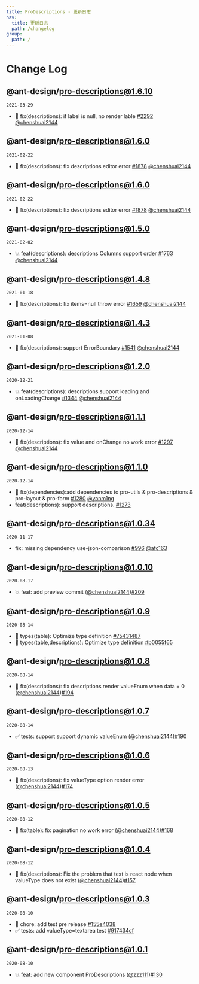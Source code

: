 ```yaml
---
title: ProDescriptions - 更新日志
nav:
  title: 更新日志
  path: /changelog
group:
  path: /
---
```


# Change Log

## @ant-design/pro-descriptions@1.6.10

`2021-03-29`

- 🐛 fix(descriptions): if label is null, no render lable [#2292](https://github.com/ant-design/pro-components/pull/2292) [@chenshuai2144](https://github.com/chenshuai2144)

## @ant-design/pro-descriptions@1.6.0

`2021-02-22`

- 🐛 fix(descriptions): fix descriptions editor error [#1878](https://github.com/ant-design/pro-components/pull/1878) [@chenshuai2144](https://github.com/chenshuai2144)

## @ant-design/pro-descriptions@1.6.0

`2021-02-22`

- 🐛 fix(descriptions): fix descriptions editor error [#1878](https://github.com/ant-design/pro-components/pull/1878) [@chenshuai2144](https://github.com/chenshuai2144)

## @ant-design/pro-descriptions@1.5.0

`2021-02-02`

- 💥 feat(descriptions): descriptions Columns support order [#1763](https://github.com/ant-design/pro-components/pull/1763) [@chenshuai2144](https://github.com/chenshuai2144)

## @ant-design/pro-descriptions@1.4.8

`2021-01-18`

- 🐛 fix(descriptions): fix items=null throw error [#1659](https://github.com/ant-design/pro-components/pull/1659) [@chenshuai2144](https://github.com/chenshuai2144)

## @ant-design/pro-descriptions@1.4.3

`2021-01-08`

- 🐛 fix(descriptions): support ErrorBoundary [#1541](https://github.com/ant-design/pro-components/pull/1541) [@chenshuai2144](https://github.com/chenshuai2144)

## @ant-design/pro-descriptions@1.2.0

`2020-12-21`

- 💥 feat(descriptions): descriptions support loading and onLoadingChange [#1344](https://github.com/ant-design/pro-components/pull/1344) [@chenshuai2144](https://github.com/chenshuai2144)

## @ant-design/pro-descriptions@1.1.1

`2020-12-14`

- 🐛 fix(descriptions): fix value and onChange no work error [#1297](https://github.com/ant-design/pro-components/pull/1297) [@chenshuai2144](https://github.com/chenshuai2144)

## @ant-design/pro-descriptions@1.1.0

`2020-12-14`

- 🐛 fix(dependencies):add dependencies to pro-utils & pro-descriptions & pro-layout & pro-form [#1280](https://github.com/ant-design/pro-components/pull/1280) [@yanm1ng](https://github.com/yanm1ng)
- feat(descriptions): support descriptions. [#1273](https://github.com/ant-design/pro-components/pull/1273)

## @ant-design/pro-descriptions@1.0.34

`2020-11-17`

- fix: missing dependency use-json-comparison [#996](https://github.com/ant-design/pro-components/pull/996) [@afc163](https://github.com/afc163)

## @ant-design/pro-descriptions@1.0.10

`2020-08-17`

- 💥 feat: add preview commit ([@chenshuai2144](https://github.com/chenshuai2144))[#209](https://github.com/ant-design/pro-components/pull/209)

## @ant-design/pro-descriptions@1.0.9

`2020-08-14`

- 🎨 types(table): Optimize type definition [#75431487](https://github.com/ant-design/pro-components//commit/75431487)
- 🎨 types(table,descriptions): Optimize type definition [#b0055f65](https://github.com/ant-design/pro-components//commit/b0055f65)

## @ant-design/pro-descriptions@1.0.8

`2020-08-14`

- 🐛 fix(descriptions): fix descriptions render valueEnum when data = 0 ([@chenshuai2144](https://github.com/chenshuai2144))[#194](https://github.com/ant-design/pro-components/pull/194)

## @ant-design/pro-descriptions@1.0.7

`2020-08-14`

- ✅ tests: support support dynamic valueEnum ([@chenshuai2144](https://github.com/chenshuai2144))[#190](https://github.com/ant-design/pro-components/pull/190)

## @ant-design/pro-descriptions@1.0.6

`2020-08-13`

- 🐛 fix(descriptions): fix valueType option render error ([@chenshuai2144](https://github.com/chenshuai2144))[#174](https://github.com/ant-design/pro-components/pull/174)

## @ant-design/pro-descriptions@1.0.5

`2020-08-12`

- 🐛 fix(table): fix pagination no work error ([@chenshuai2144](https://github.com/chenshuai2144))[#168](https://github.com/ant-design/pro-components/pull/168)

## @ant-design/pro-descriptions@1.0.4

`2020-08-12`

- 🐛 fix(descriptions): Fix the problem that text is react node when valueType does not exist ([@chenshuai2144](https://github.com/chenshuai2144))[#157](https://github.com/ant-design/pro-components/pull/157)

## @ant-design/pro-descriptions@1.0.3

`2020-08-10`

- 🎨 chore: add test pre release [#155e4038](https://github.com/ant-design/pro-components//commit/155e4038)
- ✅ tests: add valueType=textarea test [#917434cf](https://github.com/ant-design/pro-components//commit/917434cf)

## @ant-design/pro-descriptions@1.0.1

`2020-08-10`

- 💥 feat: add new component ProDescriptions ([@zzz111](https://github.com/zzz111))[#130](https://github.com/ant-design/pro-components/pull/130)
